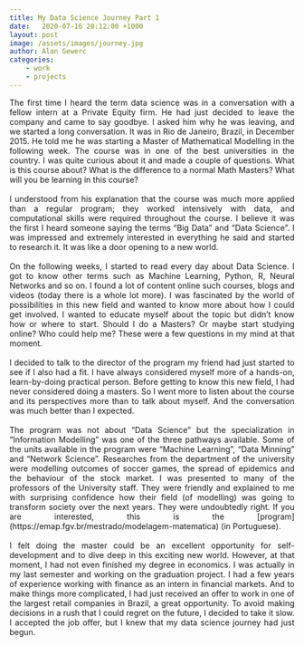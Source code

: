 ```yaml
---
title: My Data Science Journey Part 1
date:   2020-07-16 20:12:00 +1000
layout: post
image: /assets/images/journey.jpg
author: Alan Gewerc
categories:
    - work
    - projects
---
```

<p style='text-align: justify;'> 
The first time I heard the term data science was in a conversation with a fellow intern at a Private Equity firm. 
He had just decided to leave the company and came to say goodbye. I asked him why he was leaving, and we started a long conversation. 
It was in Rio de Janeiro, Brazil, in December 2015. He told me he was starting a Master of Mathematical Modelling in the following week. 
The course was in one of the best universities in the country. I was quite curious about it and made a couple of questions.  
What is this course about? What is the difference to a normal Math Masters? What will you be learning in this course? <br><br>
I understood from his explanation that the course was much more applied than a regular program; they worked intensively with data, 
and computational skills were required throughout the course. I believe it was the first I heard someone saying the terms “Big Data” and “Data Science”. 
I was impressed and extremely interested in everything he said and started to research it.  It was like a door opening to a new world. <br><br>
On the following weeks, I started to read every day about Data Science. I got to know other terms such as Machine Learning, Python, R, Neural Networks and so on. 
I found a lot of content online such courses, blogs and videos (today there is a whole lot more). 
I was fascinated by the world of possibilities in this new field and wanted to know more about how I could get involved. 
I wanted to educate myself about the topic but didn’t know how or where to start. Should I do a Masters?  Or maybe start studying online? Who could help me? 
These were a few questions in my mind at that moment. <br><br>
I decided to talk to the director of the program my friend had just started to see if I also had a fit. 
I have always considered myself more of a hands-on, learn-by-doing practical person. 
Before getting to know this new field, I had never considered doing a masters. 
So I went more to listen about the course and its perspectives more than to talk about myself. And the conversation was much better than I expected.<br><br>
The program was not about “Data Science” but the specialization in “Information Modelling” was one of the three pathways available. 
Some of the units available in the program were “Machine Learning”, “Data Minning” and “Network Science”. 
Researches from the department of the university were modelling outcomes of soccer games, the spread of epidemics and the behaviour of the stock market. 
I was presented to many of the professors of the University staff. 
They were friendly and explained to me with surprising confidence how their field (of modelling) was going to transform society over the next years. 
They were undoubtedly right.  If you are interested, this is the [program] (https://emap.fgv.br/mestrado/modelagem-matematica) (in Portuguese). <br><br>
I felt doing the master could be an excellent opportunity for self-development and to dive deep in this exciting new world. 
However, at that moment, I had not even finished my degree in economics. 
I was actually in my last semester and working on the graduation project. 
I had a few years of experience working with finance as an intern in financial markets. 
And to make things more complicated, I had just received an offer to work in one of the largest retail companies in Brazil, a great opportunity. 
To avoid making decisions in a rush that I could regret on the future, I decided to take it slow. 
I accepted the job offer, but I knew that my data science journey had just begun. 
</p>